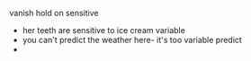 vanish
hold on
sensitive
- her teeth are sensitive to ice cream
variable
- you can't predict the weather here- it's too variable
predict
- 
